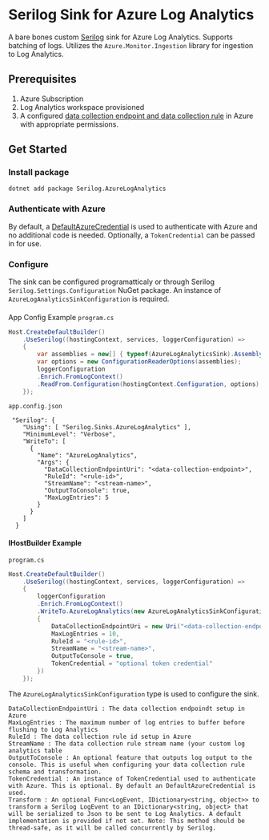 # Serilog Sink for Azure Log Analytics 
A bare bones custom [Serilog](https://serilog.net/) sink for Azure Log Analytics. Supports batching of logs. Utilizes the `Azure.Monitor.Ingestion` library for ingestion to Log Analytics. 
## Prerequisites
1. Azure Subscription
2. Log Analytics workspace provisioned
3. A configured [data collection endpoint and data collection rule](https://learn.microsoft.com/en-us/azure/azure-monitor/logs/tutorial-logs-ingestion-portal) in Azure with appropriate permissions.
## Get Started

### Install package
```dotnetcli
dotnet add package Serilog.AzureLogAnalytics
```
### Authenticate with Azure
By default, a [DefaultAzureCredential](https://github.com/Azure/azure-sdk-for-net/blob/main/sdk/identity/Azure.Identity/README.md#defaultazurecredential) is used to authenticate with Azure and no additional code is needed. Optionally, a `TokenCredential` can be passed in for use.
### Configure
The sink can be configured programatticaly or through Serilog `Serilog.Settings.Configuration` NuGet package. An instance of `AzureLogAnalyticsSinkConfiguration` is required.

####
App Config Example
`program.cs`
```C# Snippet:AppConfig
Host.CreateDefaultBuilder()
    .UseSerilog((hostingContext, services, loggerConfiguration) =>
    {
        var assemblies = new[] { typeof(AzureLogAnalyticsSink).Assembly };
        var options = new ConfigurationReaderOptions(assemblies);
        loggerConfiguration
        .Enrich.FromLogContext()
        .ReadFrom.Configuration(hostingContext.Configuration, options);
    });

```
`app.config.json`
```
 "Serilog": {
    "Using": [ "Serilog.Sinks.AzureLogAnalytics" ],
    "MinimumLevel": "Verbose",
    "WriteTo": [
      {
        "Name": "AzureLogAnalytics",
        "Args": {
          "DataCollectionEndpointUri": "<data-collection-endpoint>",
          "RuleId": "<rule-id>",
          "StreamName": "<stream-name>",
          "OutputToConsole": true,
          "MaxLogEntries": 5
        }
      }
    ]
  }
```
#### IHostBuilder Example
`program.cs`
```C# Snippet:HostBuilder
Host.CreateDefaultBuilder()
    .UseSerilog((hostingContext, services, loggerConfiguration) =>
    {
        loggerConfiguration
        .Enrich.FromLogContext()
        .WriteTo.AzureLogAnalytics(new AzureLogAnalyticsSinkConfiguration
        {
            DataCollectionEndpointUri = new Uri("<data-collection-endpoint>"),
            MaxLogEntries = 10,
            RuleId = "<rule-id>",
            StreamName = "<stream-name>",
            OutputToConsole = true,
            TokenCredential = "optional token credential"
        })
    });

```
The `AzureLogAnalyticsSinkConfiguration`  type is used to configure the sink. 

```
DataCollectionEndpointUri : The data collection endpoindt setup in Azure
MaxLogEntries : The maximum number of log entries to buffer before flushing to Log Analytics
RuleId : The data collection rule id setup in Azure
StreamName : The data collection rule stream name (your custom log analytics table
OutputToConsole : An optional feature that outputs log output to the console. This is useful when configuring your data collection rule schema and transformation.
TokenCredential : An instance of TokenCredential used to authenticate with Azure. This is optional. By default an DefaultAzureCredential is used.
Transform : An optional Func<LogEvent, IDictionary<string, object>> to transform a Serilog LogEvent to an IDictionary<string, object> that will be serialized to Json to be sent to Log Analytics. A default implementation is provided if not set. Note: This method should be thread-safe, as it will be called concurrently by Serilog.

